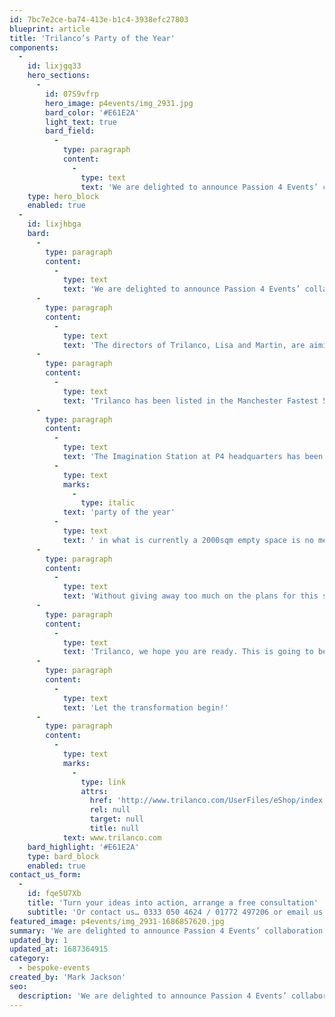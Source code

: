 ```yaml
---
id: 7bc7e2ce-ba74-413e-b1c4-3938efc27803
blueprint: article
title: 'Trilanco’s Party of the Year'
components:
  -
    id: lixjgq33
    hero_sections:
      -
        id: 07S9vfrp
        hero_image: p4events/img_2931.jpg
        bard_color: '#E61E2A'
        light_text: true
        bard_field:
          -
            type: paragraph
            content:
              -
                type: text
                text: 'We are delighted to announce Passion 4 Events’ collaboration with Trilanco, the UK’s largest supplier of animal health and equine products. At the end of last year Trilanco moved into brand new, purpose-built premises in Kirkham, Lancashire. It is within this vast 6-acre space that the team at P4 has been commissioned to create the most elaborate “house-warming” party imaginable.'
    type: hero_block
    enabled: true
  -
    id: lixjhbga
    bard:
      -
        type: paragraph
        content:
          -
            type: text
            text: 'We are delighted to announce Passion 4 Events’ collaboration with Trilanco, the UK’s largest supplier of animal health and equine products. At the end of last year Trilanco moved into brand new, purpose-built premises in Kirkham, Lancashire. It is within this vast 6-acre space that the team at P4 has been commissioned to create the most elaborate “house-warming” party imaginable.'
      -
        type: paragraph
        content:
          -
            type: text
            text: 'The directors of Trilanco, Lisa and Martin, are aiming for that WOW factor to make for an unforgettable event that celebrates the many years of hard work that have driven the business to where it is today.'
      -
        type: paragraph
        content:
          -
            type: text
            text: 'Trilanco has been listed in the Manchester Fastest 50 and the London Stock Exchange’s 1000 Companies to Inspire Britain, among others. Martin merits this achievement to holding the customer in high regard and working closely with them to meet their needs – a quality that we at P4 know is the cornerstone of any outstanding business.'
      -
        type: paragraph
        content:
          -
            type: text
            text: 'The Imagination Station at P4 headquarters has been in overdrive; envisioning what will surely be Lancashire’s '
          -
            type: text
            marks:
              -
                type: italic
            text: 'party of the year'
          -
            type: text
            text: ' in what is currently a 2000sqm empty space is no mean feat. So it’s a good thing we love a challenge!'
      -
        type: paragraph
        content:
          -
            type: text
            text: 'Without giving away too much on the plans for this spectacular event, since we would never like to spoil a surprise, let’s just say that Trilanco’s special guests can look forward to a Lancashire inspired evening of childhood nostalgia and a whole host of fantastic entertainment which, in typical P4 style, is guaranteed unsurpassable.'
      -
        type: paragraph
        content:
          -
            type: text
            text: 'Trilanco, we hope you are ready. This is going to be FUN!'
      -
        type: paragraph
        content:
          -
            type: text
            text: 'Let the transformation begin!'
      -
        type: paragraph
        content:
          -
            type: text
            marks:
              -
                type: link
                attrs:
                  href: 'http://www.trilanco.com/UserFiles/eShop/index.php'
                  rel: null
                  target: null
                  title: null
            text: www.trilanco.com
    bard_highlight: '#E61E2A'
    type: bard_block
    enabled: true
contact_us_form:
  -
    id: fqe5U7Xb
    title: 'Turn your ideas into action, arrange a free consultation'
    subtitle: 'Or contact us… 0333 050 4624 / 01772 497206 or email us: info@p4events.co.uk'
featured_image: p4events/img_2931-1686857620.jpg
summary: 'We are delighted to announce Passion 4 Events’ collaboration with Trilanco, the UK’s largest supplier of animal health and equine products. At the end of last year Trilanco moved into brand new, purpose-built premises in Kirkham, Lancashire. It is within this vast 6-acre space that the team at P4 has been commissioned to create the most elaborate “house-warming” party imaginable.'
updated_by: 1
updated_at: 1687364915
category:
  - bespoke-events
created_by: 'Mark Jackson'
seo:
  description: 'We are delighted to announce Passion 4 Events’ collaboration with Trilanco, the UK’s largest supplier of animal health and equine products.'
---
```

